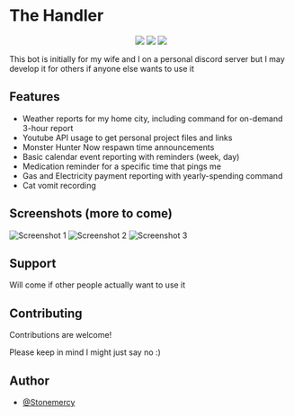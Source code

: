 
# The Handler
<p align="center">
  <a href="https://github.com/Stonemercy/The-Handler/commits/main"><img src="https://img.shields.io/github/last-commit/Stonemercy/The-Handler"></a>
  <a href="https://github.com/Stonemercy/The-Handler"><img src="https://img.shields.io/github/languages/code-size/Stonemercy/The-Handler"></a>
  <a href="https://github.com/psf/black"><img src="https://img.shields.io/badge/code%20style-black-000000.svg"></a>
</p>

This bot is initially for my wife and I on a personal discord server but I may develop it for others if anyone else wants to use it


## Features
- Weather reports for my home city, including command for on-demand 3-hour report
- Youtube API usage to get personal project files and links
- Monster Hunter Now respawn time announcements
- Basic calendar event reporting with reminders (week, day)
- Medication reminder for a specific time that pings me
- Gas and Electricity payment reporting with yearly-spending command
- Cat vomit recording

## Screenshots (more to come)
![Screenshot 1](https://cdn.discordapp.com/attachments/1167244149762830417/1179812910306955324/image.png?ex=657b2565&is=6568b065&hm=4cd6c320e2c97ef28fde07561a960e3a6c76fc2df7d3456d1a53419f375c4fa4&)
![Screenshot 2](https://cdn.discordapp.com/attachments/1167204307578392607/1175828072264634408/image.png?ex=656ca63a&is=655a313a&hm=be3d925441f5716a57bb3061c67a1d82470a0eace74ececf4e0c95c4bfa34731&)
![Screenshot 3](https://cdn.discordapp.com/attachments/1167244149762830417/1173642807244750979/image.png?ex=6564b30a&is=65523e0a&hm=c36b65acdf7293b6a04fa108622a3302a87b177e218c0594126e7697e13ce39d&)


## Support
Will come if other people actually want to use it


## Contributing
Contributions are welcome!

Please keep in mind I might just say no :)


## Author
- [@Stonemercy](https://www.github.com/Stonemercy)

